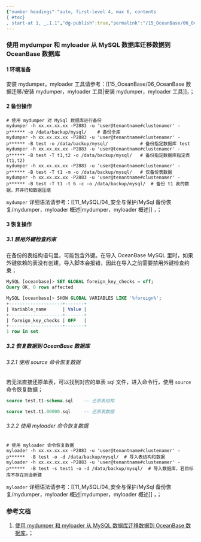 ```yaml
---
{"number headings":"auto, first-level 4, max 6, contents
{ #toc}
, start-at 1, _.1.1","dg-publish":true,"permalink":"/15_OceanBase/06_OceanBase 数据迁移/使用 mydumper 和 myloader 从 MySQL 数据库迁移数据到 OceanBase 数据库/","dgPassFrontmatter":true}
---
```



### 使用 mydumper 和 myloader 从 MySQL 数据库迁移数据到 OceanBase 数据库
#### 1 环境准备
安装 mydumper，myloader 工具请参考：[[15_OceanBase/06_OceanBase 数据迁移/安装 mydumper，myloader 工具\|安装 mydumper，myloader 工具]]，；

#### 2 备份操作

```shell
# 使用 mydumper 对 MySql 数据库进行备份
mydumper -h xx.xx.xx.xx -P2883 -u 'user@tenantname#clustenamer' -p****** -o /data/backup/mysql/    # 备份全库          
mydumper -h xx.xx.xx.xx -P2883 -u 'user@tenantname#clustenamer' -p****** -B test -o /data/backup/mysql/            # 备份指定数据库 test
mydumper -h xx.xx.xx.xx -P2883 -u 'user@tenantname#clustenamer' -p****** -B test -T t1,t2 -o /data/backup/mysql/   # 备份指定数据库指定表(t1,t2)
mydumper -h xx.xx.xx.xx -P2883 -u 'user@tenantname#clustenamer' -p****** -B test -T t1 -m -o /data/backup/mysql/   # 仅备份表数据
mydumper -h xx.xx.xx.xx -P2883 -u 'user@tenantname#clustenamer' -p****** -B test -T t1 -t 6 -c -o /data/backup/mysql/  # 备份 t1 表的数据，开并行和数据压缩
```
`mydumper` 详细语法请参考：[[11_MySQL/04_安全与保护/MySql 备份恢复/mydumper，myloader 概述\|mydumper，myloader 概述]] ，；

#### 3 恢复操作
##### 3.1 禁用外键检查约束
在备份的表结构语句里，可能包含外键。在导入 OceanBase MySQL 里时，如果外键依赖的表没有创建，导入脚本会报错，因此在导入之前需要禁用外键检查约束；

```sql
MySQL [oceanbase]> SET GLOBAL foreign_key_checks = off;
Query OK, 0 rows affected

MySQL [oceanbase]> SHOW GLOBAL VARIABLES LIKE '%foreign%';
+--------------------+-------+
| Variable_name      | Value |
+--------------------+-------+
| foreign_key_checks | OFF   |
+--------------------+-------+
1 row in set
```

##### 3.2 恢复数据到 OceanBase 数据库
###### 3.2.1 使用 source 命令恢复数据
若无法直接还原单表，可以找到对应的单表 sql 文件，进入命令行，使用 `source` 命令恢复数据；

```sql
source test.t1-schema.sql    -- 还原表结构

source test.t1.00000.sql     -- 还原表数据
```

###### 3.2.2 使用 myloader 命令恢复数据
```shell
# 使用 myloader 命令恢复数据
myloader -h xx.xx.xx.xx -P2883 -u 'user@tenantname#clustenamer' -p******  -B test -o -d /data/backup/mysql/  # 导入表结构和数据
myloader -h xx.xx.xx.xx -P2883 -u 'user@tenantname#clustenamer' -p******  -B test -s test1 -o -d /data/backup/mysql/  # 导入数据库，若目标库不存在则会新建
```
`myloader` 详细语法请参考：[[11_MySQL/04_安全与保护/MySql 备份恢复/mydumper，myloader 概述\|mydumper，myloader 概述]] ，；

### 参考文档
1. [使用 mydumper 和 myloader 从 MySQL 数据库迁移数据到 OceanBase 数据库](https://www.oceanbase.com/docs/common-oceanbase-database-cn-1000000000218006)，；






